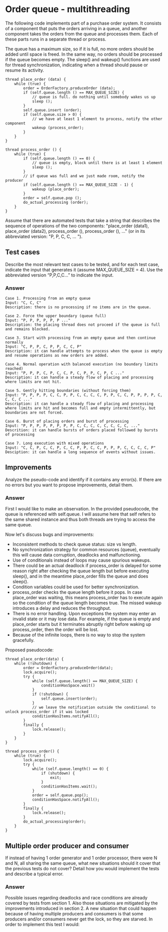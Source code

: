 # Order queue - multithreading
<p>The following code implements part of a purchase order system. It consists of a component that
puts the orders arriving in a queue, and another component takes the orders from the queue
and processes them. Each of these parts runs in a separate thread or process.</p>

<p>The queue has a maximum size, so if it is full, no more orders should be added until space is
freed. In the same way, no orders should be processed if the queue becomes empty. The
sleep() and wakeup() functions are used for thread synchronization, indicating when a thread
should pause or resume its activity.</p>

```
thread place_order (data) {
    while (true) {
        order = OrderFactory.produceOrder (data);
        if (self.queue.length () == MAX_QUEUE_SIZE) {
            // queue is full. do nothing until somebody wakes us up
            sleep ();
        }
        self.queue.insert (order);
        if (self.queue.size > 0) {
            // we have at least 1 element to process, notify the other component
            wakeup (process_order);
        }
    }
}

thread process_order () {
    while (true) {
        if (self.queue.length () == 0) {
            // queue is empty, block until there is at least 1 element
            sleep ();
        } 
        // if queue was full and we just made room, notify the producer
        if (self.queue.length () == MAX_QUEUE_SIZE - 1) {
            wakeup (place_order);
        }
        order = self.queue.pop ();
        do_actual_processing (order);
    }
}
```

<p>Assume that there are automated tests that take a string that describes the sequence of
operations of the two components: "place_order (data1), place_order (data2), process_order (), 
process_order (), ..." (or in its abbreviated version: "P, P, C, C, ... ").</p>

## Test cases
<p>Describe the most relevant test cases to be tested, and for each test case, indicate the input
that generates it (assume MAX_QUEUE_SIZE = 4). Use the abbreviated version “P,P,C,C…” to indicate the input.</p>

### Answer

```
Case 1. Processing from an empty queue
Input: "C, C, C"
Description: there is no processing if no items are in the queue.

Case 2. Force the upper boundary (queue full)
Input: "P, P, P, P, P, P ..."
Description: the placing thread does not proceed if the queue is full and remains blocked.

Case 3. Start with processing from an empty queue and then continue normally
Input: "C, P, P, C, P, P, C, C, P"
Description: it can handle attempts to process when the queue is empty and resume operations as new orders are added.

Case 4. Normal operation with balanced execution (no boundary limits reached)
Input: "P, P, P, C, P, C, C, P, C, P, P, C, P, C ..."
Description: it can handle a steady flow of placing and processing where limits are not hit.

Case 5. Gently hitting boundaries (without forcing them)
Input: "P, P, P, P, C, C, P, P, C, C, C, C, P, P, C, C, P, P, P, P, C, C, C, C ..."
Description: it can handle a steady flow of placing and processing where limits are hit and becomes full and empty intermittently, but boundaries are not forced.

Case 6. Burst of placing orders and burst of processing
Input: "P, P, P, P, P, P, P, P, C, C, C, C, C, C, C, C, ..."
Descrition: it can handle bursts of orders placed followed by bursts of processing

Case 7. Long execution with mixed operations
Input: "C, C, P, C, C, P, C, C, P, P, C, C, P, P, P, C, C, C, C, P"
Desciption: it can handle a long sequence of events without issues.

```

## Improvements
<p>Analyze the pseudo-code and identify if it contains any error(s). If there are no errors but
you want to propose improvements, detail them.</p>

### Answer

<p>First I would like to make an observation. In the provided pseudocode, the queue is referenced with
self.queue. I will assume here that self refers to the same shared instance and thus both threads are trying to access the same queue.</p>

<p>Now let's discuss bugs and improvements:</p>
<ul>
<li>Inconsistent methods to check queue status: size vs length.</li>
<li>No synchronization strategy for common resources (queue), eventually this will cause data corruption, deadlocks and malfunctioning.</li>
<li>Use of conditionals instead of loops may cause spurious wakeups.</li>
<li>There could be an actual deadlock if process_order is delayed for some reason right after checking the queue length but before
executing sleep(), and in the meantime place_order fills the queue and does sleep().</li>
<li>Condition variables could be used for better synchronization.</li>
<li>process_order checks the queue length before it pops. In case place_order was waiting, this means process_order has to execute again
so the condition of the queue length becomes true. The missed wakeup introduces a delay and reduces the throughput.</li>
<li>There is no error handling. Upon exceptions the system may enter an invalid state or it may lose data. For example, if the queue 
is empty and place_order starts but it terminates abruptly right before waking up process_order, then the order will be lost.</li>
<li>Because of the infinite loops, there is no way to stop the system gracefully.</li>
</ul>
<p>Proposed pseudocode:</p>

```
thread place_order(data) {
    while (!shutdown) {
        order = OrderFactory.produceOrder(data);
        lock.acquire();
        try {
            while (self.queue.length() == MAX_QUEUE_SIZE) {
                conditionHasSpace.wait()
            }
            if (!shutdown) {
                self.queue.insert(order);
            }
            // we leave the notification outside the conditional to unlock process_order if it was locked
            conditionHasItems.notifyAll();  
        }
        finally {
            lock.release();
        }
    }
}

thread process_order() {
    while (true) {
        lock.acquire();
        try { 
            while (self.queue.length() == 0) {
                if (shutdown) {
                    exit;
                }
                conditionHasItems.wait();
            }
            order = self.queue.pop();
            conditionHasSpace.notifyAll();
        }
        finally {
            lock.release();
        }
        do_actual_processing(order);
    }
}
```

## Multiple order producer and consumer
<p>If instead of having 1 order generator and 1 order processor, there were N and N, all sharing
the same queue, what new situations should it cover that the previous tests do not cover? 
Detail how you would implement the tests and describe a typical error.</p>

### Answer

Possible issues regarding deadlocks and race conditions are already covered by tests from section 1. 
Also those situations are mitigated by the improvements introduced in section 2.
A new situation that could happen because of having multiple producers and consumers is that 
some producers and/or consumers never get the lock, so they are starved. In order to implement this test I would:





























